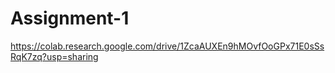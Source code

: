 # Assignment-1
https://colab.research.google.com/drive/1ZcaAUXEn9hMOvfOoGPx71E0sSsRqK7zq?usp=sharing
